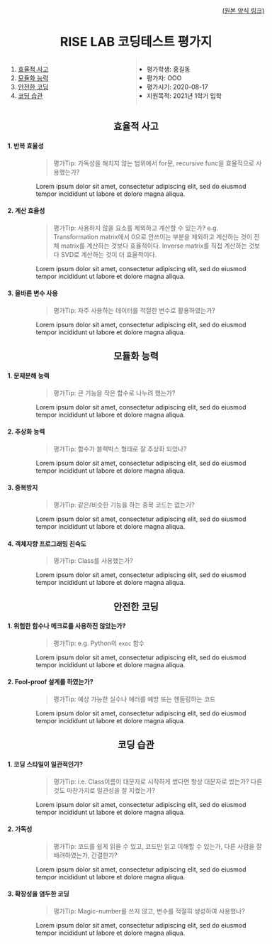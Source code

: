 <div style="display: flex; justify-content: center;">
<div style="margin-top: 2rem; margin-bottom: 10rem; width: 80%; 	min-width: 580px; max-width: 1050px;">

<div style="text-align:center;">
<div style="text-align:right;">
	<a href="https://github.com/rise-lab-skku/the-forms">(원본 양식 링크)</a>
</div>
<h1 style="font-weight: bold;">RISE LAB 코딩테스트 평가지</h1>
</div>

<div style="display:flex;">
<div style="flex:50%; padding-right:10px; border-right: 1px solid #dcdde1">

1. [효율적 사고](#효율적-사고)
2. [모듈화 능력](#모듈화-능력)
3. [안전한 코딩](#안전한-코딩)
4. [코딩 습관](#코딩-습관)

</div>
<div style="flex:50%; padding-right:10px;">

- 평가학생: 홍길동
- 평가자: OOO
- 평가시기: 2020-08-17
- 지원목적: 2021년 1학기 입학

</div>
</div>

<!-- @@@@@@@@@@@@@@@@@@@@@@@@@@@@@@@@@ -->

<div style="text-align:center; font-weight: 900;">

## 효율적 사고

</div>

#### 1. 반복 효율성

<div style="margin-left: 4rem">

> 평가Tip: 가독성을 해치지 않는 범위에서 for문, recursive func을 효율적으로 사용했는가?

Lorem ipsum dolor sit amet, consectetur adipiscing elit, sed do eiusmod tempor incididunt ut labore et dolore magna aliqua.

</div>

#### 2. 계산 효율성

<div style="margin-left: 4rem">

> 평가Tip: 사용하지 않을 요소를 제외하고 계산할 수 있는가? e.g. Transformation matrix에서 0으로 안쓰이는 부분을 제외하고 계산하는 것이 전체 matrix를 계산하는 것보다 효율적이다. Inverse matrix를 직접 계산하는 것보다 SVD로 계산하는 것이 더 효율적이다.

Lorem ipsum dolor sit amet, consectetur adipiscing elit, sed do eiusmod tempor incididunt ut labore et dolore magna aliqua.

</div>

#### 3. 올바른 변수 사용

<div style="margin-left: 4rem">

> 평가Tip: 자주 사용하는 데이터를 적절한 변수로 활용하였는가?

Lorem ipsum dolor sit amet, consectetur adipiscing elit, sed do eiusmod tempor incididunt ut labore et dolore magna aliqua.

</div>

<!-- @@@@@@@@@@@@@@@@@@@@@@@@@@@@@@@@@ -->

<div style="text-align:center">

## 모듈화 능력

</div>

#### 1. 문제분해 능력

<div style="margin-left: 4rem">

> 평가Tip: 큰 기능을 작은 함수로 나누려 했는가?

Lorem ipsum dolor sit amet, consectetur adipiscing elit, sed do eiusmod tempor incididunt ut labore et dolore magna aliqua.

</div>

#### 2. 추상화 능력

<div style="margin-left: 4rem">

> 평가Tip: 함수가 블랙박스 형태로 잘 추상화 되었나?

Lorem ipsum dolor sit amet, consectetur adipiscing elit, sed do eiusmod tempor incididunt ut labore et dolore magna aliqua.

</div>

#### 3. 중복방지

<div style="margin-left: 4rem">

> 평가Tip: 같은/비슷한 기능을 하는 중복 코드는 없는가?

Lorem ipsum dolor sit amet, consectetur adipiscing elit, sed do eiusmod tempor incididunt ut labore et dolore magna aliqua.

</div>

#### 4. 객체지향 프로그래밍 친숙도

<div style="margin-left: 4rem">

> 평가Tip:  Class를 사용했는가?

Lorem ipsum dolor sit amet, consectetur adipiscing elit, sed do eiusmod tempor incididunt ut labore et dolore magna aliqua.

</div>

<!-- @@@@@@@@@@@@@@@@@@@@@@@@@@@@@@@@@ -->

<div style="text-align:center">

## 안전한 코딩

</div>

#### 1. 위험한 함수나 메크로를 사용하진 않았는가?

<div style="margin-left: 4rem">

> 평가Tip: e.g. Python의 `exec` 함수

Lorem ipsum dolor sit amet, consectetur adipiscing elit, sed do eiusmod tempor incididunt ut labore et dolore magna aliqua.

</div>

#### 2. Fool-proof 설계를 하였는가?

<div style="margin-left: 4rem">

> 평가Tip: 예상 가능한 실수나 에러를 예방 또는 헨들링하는 코드

Lorem ipsum dolor sit amet, consectetur adipiscing elit, sed do eiusmod tempor incididunt ut labore et dolore magna aliqua.

</div>

<!-- @@@@@@@@@@@@@@@@@@@@@@@@@@@@@@@@@ -->

<div style="text-align:center">

## 코딩 습관

</div>

#### 1. 코딩 스타일이 일관적인가?

<div style="margin-left: 4rem">

> 평가Tip: i.e. Class이름이 대문자로 시작하게 썼다면 항상 대문자로 썼는가? 다른 것도 마찬가지로 일관성을 잘 지켰는가?

Lorem ipsum dolor sit amet, consectetur adipiscing elit, sed do eiusmod tempor incididunt ut labore et dolore magna aliqua.

</div>

#### 2. 가독성

<div style="margin-left: 4rem">

> 평가Tip: 코드를 쉽게 읽을 수 있고, 코드만 읽고 이해할 수 있는가, 다른 사람을 잘 배려하였는가, 간결한가?

Lorem ipsum dolor sit amet, consectetur adipiscing elit, sed do eiusmod tempor incididunt ut labore et dolore magna aliqua.

</div>

#### 3. 확장성을 염두한 코딩

<div style="margin-left: 4rem">

> 평가Tip: Magic-number를 쓰지 않고, 변수를 적절히 생성하여 사용했나?

Lorem ipsum dolor sit amet, consectetur adipiscing elit, sed do eiusmod tempor incididunt ut labore et dolore magna aliqua.

</div>

</div>
</div>

